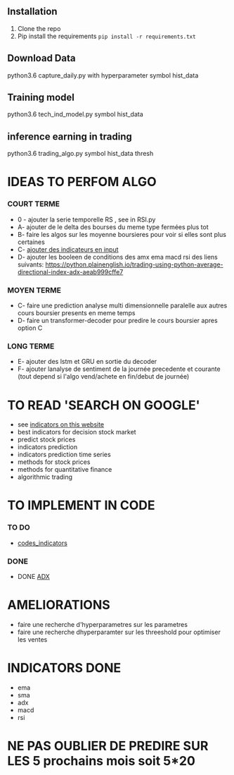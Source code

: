 
## Installation

1. Clone the repo
2. Pip install the requirements `pip install -r requirements.txt`

## Download Data

python3.6 capture_daily.py with hyperparameter symbol hist_data

## Training model

python3.6 tech_ind_model.py symbol hist_data

## inference earning in trading

python3.6 trading_algo.py symbol hist_data thresh

# IDEAS TO PERFOM ALGO

### COURT TERME 
* 0 - ajouter la serie temporelle RS , see in RSI.py
* A- ajouter de le delta des bourses du meme type fermées plus tot
* B- faire les algos sur les moyenne boursieres pour voir si elles sont plus certaines
* C- [ajouter des indicateurs en input](https://www.investopedia.com/articles/active-trading/101014/basics-algorithmic-trading-concepts-and-examples.asp)
* D- ajouter les booleen de conditions des amx ema macd rsi des liens suivants: https://python.plainenglish.io/trading-using-python-average-directional-index-adx-aeab999cffe7
 
### MOYEN TERME
* C- faire une prediction analyse multi dimensionnelle paralelle aux autres cours boursier presents en meme temps
* D- faire un transformer-decoder pour predire le cours boursier apres option C

### LONG TERME
* E- ajouter des lstm et GRU en sortie du decoder
* F- ajouter lanalyse de sentiment de la journée precedente et courante (tout depend si l'algo vend/achete en fin/debut de journée)

# TO READ 'SEARCH ON GOOGLE'
- see [indicators on this website](https://www.alphavantage.co/documentation/)
- best indicators for decision stock market
- predict stock prices
- indicators prediction
- indicators prediction time series
- methods for stock prices
- methods for quantitative finance
- algorithmic trading

# TO IMPLEMENT IN CODE
### TO DO
* [codes_indicators](https://gist.github.com/whittlem?)
### DONE
* DONE [ADX](https://python.plainenglish.io/trading-using-python-average-directional-index-adx-aeab999cffe7)


# AMELIORATIONS
* faire une recherche d'hyperparametres sur les parametres
* faire une recherche dhyperparamter sur les threeshold pour optimiser les ventes

# INDICATORS DONE
* ema
* sma
* adx
* macd
* rsi

# NE PAS OUBLIER DE PREDIRE SUR LES 5 prochains mois soit 5*20

